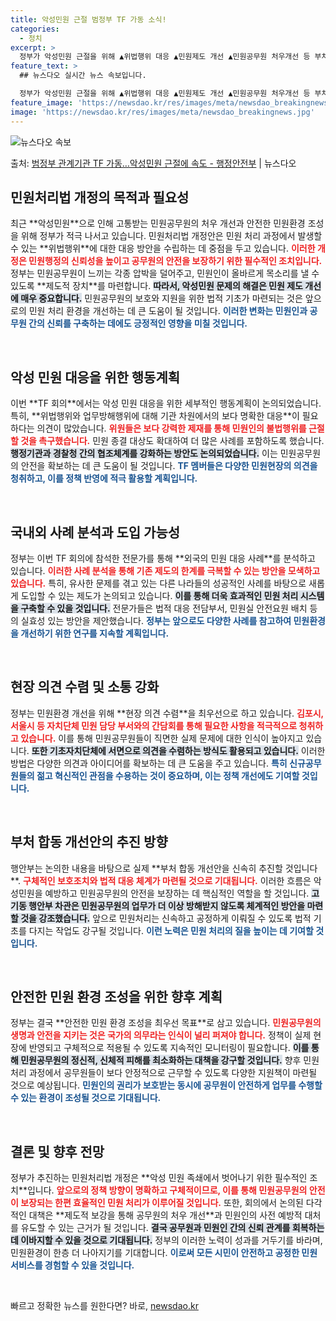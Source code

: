 ```yaml
---
title: 악성민원 근절 범정부 TF 가동 소식!
categories:
  - 정치
excerpt: >
  정부가 악성민원 근절을 위해 ▲위법행위 대응 ▲민원제도 개선 ▲민원공무원 처우개선 등 부처합동 개선안을 마련…
feature_text: >
  ## 뉴스다오 실시간 뉴스 속보입니다.

  정부가 악성민원 근절을 위해 ▲위법행위 대응 ▲민원제도 개선 ▲민원공무원 처우개선 등 부처합동 개선안을 마련…
feature_image: 'https://newsdao.kr/res/images/meta/newsdao_breakingnews.jpg'
image: 'https://newsdao.kr/res/images/meta/newsdao_breakingnews.jpg'
---
```


![뉴스다오 속보](https://newsdao.kr/res/images/meta/newsdao_breakingnews.jpg)

<p>출처: <a href="https://newsdao.kr/3386" rel="dofollow">범정부 관계기관 TF 가동…악성민원 근절에 속도 - 행정안전부</a> | 뉴스다오</p>

<h2 data-ke-size="size26">민원처리법 개정의 목적과 필요성</h2>

<p data-ke-size="size16">최근 **악성민원**으로 인해 고통받는 민원공무원의 처우 개선과 안전한 민원환경 조성을 위해 정부가 적극 나서고 있습니다. 민원처리법 개정안은 민원 처리 과정에서 발생할 수 있는 **위법행위**에 대한 대응 방안을 수립하는 데 중점을 두고 있습니다. <b><span style="color: #ee2323;">이러한 개정은 민원행정의 신뢰성을 높이고 공무원의 안전을 보장하기 위한 필수적인 조치입니다.</span></b> 정부는 민원공무원이 느끼는 각종 압박을 덜어주고, 민원인이 올바르게 목소리를 낼 수 있도록 **제도적 장치**를 마련합니다. <b><span style="background-color: #21538527;">따라서, 악성민원 문제의 해결은 민원 제도 개선에 매우 중요합니다.</span></b> 민원공무원의 보호와 지원을 위한 법적 기초가 마련되는 것은 앞으로의 민원 처리 환경을 개선하는 데 큰 도움이 될 것입니다. <b><span style="color: #1a5490;">이러한 변화는 민원인과 공무원 간의 신뢰를 구축하는 데에도 긍정적인 영향을 미칠 것입니다.</span></b></p>

<p data-ke-size="size16">&nbsp;</p>

<h2 data-ke-size="size26">악성 민원 대응을 위한 행동계획</h2>

<p data-ke-size="size16">이번 **TF 회의**에서는 악성 민원 대응을 위한 세부적인 행동계획이 논의되었습니다. 특히, **위법행위와 업무방해행위에 대해 기관 차원에서의 보다 명확한 대응**이 필요하다는 의견이 많았습니다. <b><span style="color: #ee2323;">위원들은 보다 강력한 제재를 통해 민원인의 불법행위를 근절할 것을 촉구했습니다.</span></b> 민원 종결 대상도 확대하여 더 많은 사례를 포함하도록 했습니다. <b><span style="background-color: #21538527;">행정기관과 경찰청 간의 협조체계를 강화하는 방안도 논의되었습니다.</span></b> 이는 민원공무원의 안전을 확보하는 데 큰 도움이 될 것입니다. <b><span style="color: #1a5490;">TF 멤버들은 다양한 민원현장의 의견을 청취하고, 이를 정책 반영에 적극 활용할 계획입니다.</span></b></p>

<p data-ke-size="size16">&nbsp;</p>

<h2 data-ke-size="size26">국내외 사례 분석과 도입 가능성</h2>

<p data-ke-size="size16">정부는 이번 TF 회의에 참석한 전문가를 통해 **외국의 민원 대응 사례**를 분석하고 있습니다. <b><span style="color: #ee2323;">이러한 사례 분석을 통해 기존 제도의 한계를 극복할 수 있는 방안을 모색하고 있습니다.</span></b> 특히, 유사한 문제를 겪고 있는 다른 나라들의 성공적인 사례를 바탕으로 새롭게 도입할 수 있는 제도가 논의되고 있습니다. <b><span style="background-color: #21538527;">이를 통해 더욱 효과적인 민원 처리 시스템을 구축할 수 있을 것입니다.</span></b> 전문가들은 법적 대응 전담부서, 민원실 안전요원 배치 등의 실효성 있는 방안을 제안했습니다. <b><span style="color: #1a5490;">정부는 앞으로도 다양한 사례를 참고하여 민원환경을 개선하기 위한 연구를 지속할 계획입니다.</span></b></p>

<p data-ke-size="size16">&nbsp;</p>

<h2 data-ke-size="size26">현장 의견 수렴 및 소통 강화</h2>

<p data-ke-size="size16">정부는 민원환경 개선을 위해 **현장 의견 수렴**을 최우선으로 하고 있습니다. <b><span style="color: #ee2323;">김포시, 서울시 등 자치단체 민원 담당 부서와의 간담회를 통해 필요한 사항을 적극적으로 청취하고 있습니다.</span></b> 이를 통해 민원공무원들이 직면한 실제 문제에 대한 인식이 높아지고 있습니다. <b><span style="background-color: #21538527;">또한 기초자치단체에 서면으로 의견을 수렴하는 방식도 활용되고 있습니다.</span></b> 이러한 방법은 다양한 의견과 아이디어를 확보하는 데 큰 도움을 주고 있습니다. <b><span style="color: #1a5490;">특히 신규공무원들의 젊고 혁신적인 관점을 수용하는 것이 중요하며, 이는 정책 개선에도 기여할 것입니다.</span></b></p>

<p data-ke-size="size16">&nbsp;</p>

<h2 data-ke-size="size26">부처 합동 개선안의 추진 방향</h2>

<p data-ke-size="size16">행안부는 논의한 내용을 바탕으로 실제 **부처 합동 개선안을 신속히 추진할 것입니다**. <b><span style="color: #ee2323;">구체적인 보호조치와 법적 대응 체계가 마련될 것으로 기대됩니다.</span></b> 이러한 흐름은 악성민원을 예방하고 민원공무원의 안전을 보장하는 데 핵심적인 역할을 할 것입니다. <b><span style="background-color: #21538527;">고기동 행안부 차관은 민원공무원의 업무가 더 이상 방해받지 않도록 체계적인 방안을 마련할 것을 강조했습니다.</span></b> 앞으로 민원처리는 신속하고 공정하게 이뤄질 수 있도록 법적 기초를 다지는 작업도 강구될 것입니다. <b><span style="color: #1a5490;">이런 노력은 민원 처리의 질을 높이는 데 기여할 것입니다.</span></b></p>

<p data-ke-size="size16">&nbsp;</p>

<h2 data-ke-size="size26">안전한 민원 환경 조성을 위한 향후 계획</h2>

<p data-ke-size="size16">정부는 결국 **안전한 민원 환경 조성을 최우선 목표**로 삼고 있습니다. <b><span style="color: #ee2323;">민원공무원의 생명과 안전을 지키는 것은 국가의 의무라는 인식이 널리 퍼져야 합니다.</span></b> 정책이 실제 현장에 반영되고 구체적으로 적용될 수 있도록 지속적인 모니터링이 필요합니다. <b><span style="background-color: #21538527;">이를 통해 민원공무원의 정신적, 신체적 피해를 최소화하는 대책을 강구할 것입니다.</span></b> 향후 민원 처리 과정에서 공무원들이 보다 안정적으로 근무할 수 있도록 다양한 지원책이 마련될 것으로 예상됩니다. <b><span style="color: #1a5490;">민원인의 권리가 보호받는 동시에 공무원이 안전하게 업무를 수행할 수 있는 환경이 조성될 것으로 기대됩니다.</span></b></p>

<p data-ke-size="size16">&nbsp;</p>

<h2 data-ke-size="size26">결론 및 향후 전망</h2>

<p data-ke-size="size16">정부가 추진하는 민원처리법 개정은 **악성 민원 족쇄에서 벗어나기 위한 필수적인 조치**입니다. <b><span style="color: #ee2323;">앞으로의 정책 방향이 명확하고 구체적이므로, 이를 통해 민원공무원의 안전이 보장되는 한편 효율적인 민원 처리가 이루어질 것입니다.</span></b> 또한, 회의에서 논의된 다각적인 대책은 **제도적 보강을 통해 공무원의 처우 개선**과 민원인의 사전 예방적 대처를 유도할 수 있는 근거가 될 것입니다. <b><span style="background-color: #21538527;">결국 공무원과 민원인 간의 신뢰 관계를 회복하는 데 이바지할 수 있을 것으로 기대됩니다.</span></b> 정부의 이러한 노력이 성과를 거두기를 바라며, 민원환경이 한층 더 나아지기를 기대합니다. <b><span style="color: #1a5490;">이로써 모든 시민이 안전하고 공정한 민원 서비스를 경험할 수 있을 것입니다.</span></b></p>

<p data-ke-size="size16">&nbsp;</p> 

빠르고 정확한 뉴스를 원한다면? 바로, <a href="https://newsdao.kr" rel="dofollow">newsdao.kr</a>


